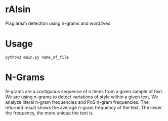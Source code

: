 # rAIsin
Plagiarism detection using n-grams and word2vec

# Usage
```
python3 main.py name_of_file
```

# N-Grams
N-grams are a contiguous sequence of n items from a given sample of text. We are using n-grams to detect variations of style within a given text. We analyze literal n-gram frequencies and PoS n-gram frequencies.
The returned result shows the average n-gram frequency of the text. The lower the frequency, the more unique the text is.